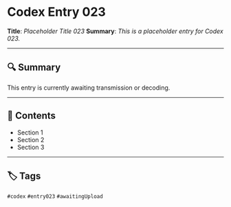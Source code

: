 # Codex Entry 023

**Title**: *Placeholder Title 023*
**Summary**: _This is a placeholder entry for Codex 023._

---

## 🔍 Summary

This entry is currently awaiting transmission or decoding.

---

## 🧠 Contents

- Section 1
- Section 2
- Section 3

---

## 🏷️ Tags

`#codex` `#entry023` `#awaitingUpload`
